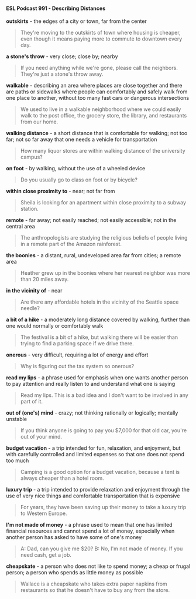 #### ESL Podcast 991 - Describing Distances

**outskirts** - the edges of a city or town, far from the center

> They're moving to the outskirts of town where housing is cheaper, even though
it means paying more to commute to downtown every day.

**a stone's throw** - very close; close by; nearby

> If you need anything while we're gone, please call the neighbors. They're just a
stone's throw away.

**walkable** - describing an area where places are close together and there are
paths or sidewalks where people can comfortably and safely walk from one place
to another, without too many fast cars or dangerous intersections

> We used to live in a walkable neighborhood where we could easily walk to the
post office, the grocery store, the library, and restaurants from our home.

**walking distance** - a short distance that is comfortable for walking; not too far;
not so far away that one needs a vehicle for transportation

> How many liquor stores are within walking distance of the university campus?

**on foot** - by walking, without the use of a wheeled device

> Do you usually go to class on foot or by bicycle?

**within close proximity to** - near; not far from

> Sheila is looking for an apartment within close proximity to a subway station.

**remote** - far away; not easily reached; not easily accessible; not in the central
area

> The anthropologists are studying the religious beliefs of people living in a
remote part of the Amazon rainforest.

**the boonies** - a distant, rural, undeveloped area far from cities; a remote area

> Heather grew up in the boonies where her nearest neighbor was more than 20
miles away.

**in the vicinity of** - near

> Are there any affordable hotels in the vicinity of the Seattle space needle?

**a bit of a hike** - a moderately long distance covered by walking, further than one
would normally or comfortably walk

> The festival is a bit of a hike, but walking there will be easier than trying to find a
parking space if we drive there.

**onerous** - very difficult, requiring a lot of energy and effort

> Why is figuring out the tax system so onerous?

**read my lips** - a phrase used for emphasis when one wants another person to
pay attention and really listen to and understand what one is saying

> Read my lips. This is a bad idea and I don't want to be involved in any part of it.

**out of (one's) mind** - crazy; not thinking rationally or logically; mentally unstable

> If you think anyone is going to pay you $7,000 for that old car, you're out of your
mind.

**budget vacation** - a trip intended for fun, relaxation, and enjoyment, but with
carefully controlled and limited expenses so that one does not spend too much

> Camping is a good option for a budget vacation, because a tent is always
cheaper than a hotel room.

**luxury trip** - a trip intended to provide relaxation and enjoyment through the use
of very nice things and comfortable transportation that is expensive

> For years, they have been saving up their money to take a luxury trip to
Western Europe.

**I'm not made of money** - a phrase used to mean that one has limited financial
resources and cannot spend a lot of money, especially when another person has
asked to have some of one's money

> A: Dad, can you give me $20?
B: No, I'm not made of money. If you need cash, get a job.

**cheapskate** - a person who does not like to spend money; a cheap or frugal
person; a person who spends as little money as possible

> Wallace is a cheapskate who takes extra paper napkins from restaurants so
that he doesn't have to buy any from the store.

